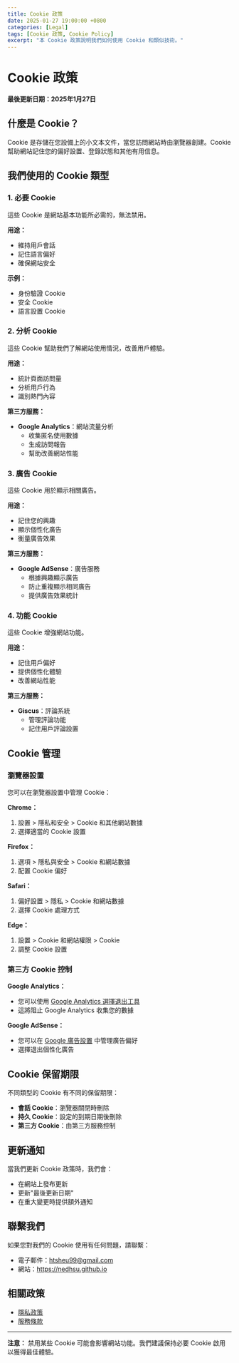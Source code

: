```yaml
---
title: Cookie 政策
date: 2025-01-27 19:00:00 +0800
categories: [Legal]
tags: [Cookie 政策, Cookie Policy] 
excerpt: "本 Cookie 政策說明我們如何使用 Cookie 和類似技術。"
---
```


# Cookie 政策

**最後更新日期：2025年1月27日**

## 什麼是 Cookie？

Cookie 是存儲在您設備上的小文本文件，當您訪問網站時由瀏覽器創建。Cookie 幫助網站記住您的偏好設置、登錄狀態和其他有用信息。

## 我們使用的 Cookie 類型

### 1. 必要 Cookie

這些 Cookie 是網站基本功能所必需的，無法禁用。

**用途：**
- 維持用戶會話
- 記住語言偏好
- 確保網站安全

**示例：**
- 身份驗證 Cookie
- 安全 Cookie
- 語言設置 Cookie

### 2. 分析 Cookie

這些 Cookie 幫助我們了解網站使用情況，改善用戶體驗。

**用途：**
- 統計頁面訪問量
- 分析用戶行為
- 識別熱門內容

**第三方服務：**
- **Google Analytics**：網站流量分析
  - 收集匿名使用數據
  - 生成訪問報告
  - 幫助改善網站性能

### 3. 廣告 Cookie

這些 Cookie 用於顯示相關廣告。

**用途：**
- 記住您的興趣
- 顯示個性化廣告
- 衡量廣告效果

**第三方服務：**
- **Google AdSense**：廣告服務
  - 根據興趣顯示廣告
  - 防止重複顯示相同廣告
  - 提供廣告效果統計

### 4. 功能 Cookie

這些 Cookie 增強網站功能。

**用途：**
- 記住用戶偏好
- 提供個性化體驗
- 改善網站性能

**第三方服務：**
- **Giscus**：評論系統
  - 管理評論功能
  - 記住用戶評論設置

## Cookie 管理

### 瀏覽器設置

您可以在瀏覽器設置中管理 Cookie：

**Chrome：**
1. 設置 > 隱私和安全 > Cookie 和其他網站數據
2. 選擇適當的 Cookie 設置

**Firefox：**
1. 選項 > 隱私與安全 > Cookie 和網站數據
2. 配置 Cookie 偏好

**Safari：**
1. 偏好設置 > 隱私 > Cookie 和網站數據
2. 選擇 Cookie 處理方式

**Edge：**
1. 設置 > Cookie 和網站權限 > Cookie
2. 調整 Cookie 設置

### 第三方 Cookie 控制

**Google Analytics：**
- 您可以使用 [Google Analytics 選擇退出工具](https://tools.google.com/dlpage/gaoptout)
- 這將阻止 Google Analytics 收集您的數據

**Google AdSense：**
- 您可以在 [Google 廣告設置](https://adssettings.google.com/) 中管理廣告偏好
- 選擇退出個性化廣告

## Cookie 保留期限

不同類型的 Cookie 有不同的保留期限：

- **會話 Cookie**：瀏覽器關閉時刪除
- **持久 Cookie**：設定的到期日期後刪除
- **第三方 Cookie**：由第三方服務控制

## 更新通知

當我們更新 Cookie 政策時，我們會：
- 在網站上發布更新
- 更新"最後更新日期"
- 在重大變更時提供額外通知

## 聯繫我們

如果您對我們的 Cookie 使用有任何問題，請聯繫：
- 電子郵件：htsheu99@gmail.com
- 網站：https://nedhsu.github.io

## 相關政策

- [隱私政策](/privacy-policy/)
- [服務條款](/terms-of-service/)

---

**注意：** 禁用某些 Cookie 可能會影響網站功能。我們建議保持必要 Cookie 啟用以獲得最佳體驗。 
